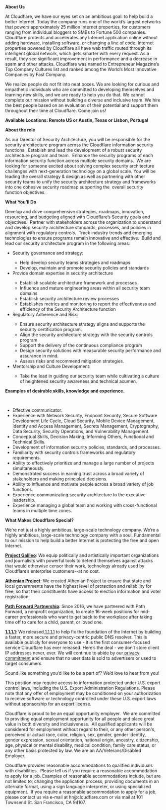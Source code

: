 <div class="content-intro">
	<div><strong>About Us</strong></div>
	<div>
		<p><span style="font-weight: 400;">At Cloudflare, we have our eyes set on an ambitious goal: to help build a better Internet. Today the company runs one of the world’s largest networks that powers approximately 25 million Internet properties, for customers ranging from individual bloggers to SMBs to Fortune 500 companies. Cloudflare protects and accelerates any Internet application online without adding hardware, installing software, or changing a line of code. Internet properties powered by Cloudflare all have web traffic routed through its intelligent global network, which gets smarter with every request. As a result, they see significant improvement in performance and a decrease in spam and other attacks. Cloudflare was named to Entrepreneur Magazine’s Top Company Cultures list and ranked among the World’s Most Innovative Companies by Fast Company.</span><span style="font-weight: 400;">&nbsp;</span></p>
		<p><span style="font-weight: 400;">We realize people do not fit into neat boxes. We are looking for curious and empathetic individuals who are committed to developing themselves and learning new skills, and we are ready to help you do that. We cannot complete our mission without building a diverse and inclusive team. We hire the best people based on an evaluation of their potential and support them throughout their time at Cloudflare. Come join us!&nbsp;</span></p>
	</div>
</div>
<p><strong>Available Locations: Remote US or Austin, Texas or Lisbon, Portugal</strong></p>
<p><strong>About the role&nbsp;</strong></p>
<p>As our Director of Security Architecture, you will be responsible for the security architecture program across the Cloudflare information security functions.&nbsp; Establish and lead the development of a robust security architecture program and team.&nbsp; Enhance the security programs of each information security function across multiple security domains.&nbsp; We are looking for someone excited about solving complex security architecture challenges with next-generation technology on a global scale. You will be leading the overall strategy &amp; design as well as partnering with other security teams to unify the security architecture strategy and frameworks into one cohesive security roadmap supporting the&nbsp; overall security function objectives.</p>
<p><strong>What You’ll Do</strong></p>
<p>Develop and drive comprehensive strategies, roadmaps, innovation, resourcing, and budgeting aligned with Cloudflare’s Security goals and objectives.&nbsp; Partner with stakeholders across the organization to understand and develop security architecture standards, processes, and policies in alignment with regulatory controls.&nbsp; Track industry trends and emerging technologies to ensure programs remain innovative and effective.&nbsp; Build and lead our security architecture program in the following areas:</p>
<ul>
	<li>Security governance and strategy:</li>
	<ul>
		<li>Help develop security teams strategies and roadmaps</li>
		<li>Develop, maintain and promote security policies and standards</li>
	</ul>
	<li>Provide domain expertise in security architecture</li>
	<ul>
		<li>Establish scalable architecture framework and processes</li>
		<li>Influence and mature engineering areas within all security team domains</li>
		<li>Establish security architecture review processes</li>
		<li>Establishes metrics and monitoring to report the effectiveness and efficiency of the Security Architecture function</li>
	</ul>
	<li>Regulatory Adherence and Risk:</li>
	<ul>
		<li>Ensure security architecture strategy aligns and supports the security certification program.</li>
		<li>Align the security architecture strategy with the security controls program</li>
		<li>Support the delivery of the continuous compliance program</li>
		<li>Design security solutions with measurable security performance and assurance in mind.</li>
		<li>Assess risks and recommend mitigation strategies.</li>
	</ul>
	<li>Mentorship and Culture Development:</li>
	<ul>
		<li>Take the lead in guiding our security team while cultivating a culture of heightened security awareness and technical acumen.</li>
	</ul>
</ul>
<p><strong>Examples of desirable skills, knowledge and experience.</strong></p>
<p>&nbsp;</p>
<ul>
	<li>Effective communicator.&nbsp;</li>
	<li>Experience with Network Security, Endpoint Security, Secure Software Development Life Cycle, Cloud Security, Mobile Device Management, Identity and Access Management, Secrets Management, Cryptography, Data Security, Security Operations, and Vulnerability Management.</li>
	<li>Conceptual Skills, Decision Making, Informing Others, Functional and Technical Skills.</li>
	<li>Development of information security policies, standards, and processes.</li>
	<li>Familiarity with security controls frameworks and regulatory requirements.</li>
	<li>Ability to effectively prioritize and manage a large number of projects simultaneously.</li>
	<li>Demonstrated success in earning trust across a broad variety of stakeholders and making principled decisions.</li>
	<li>Ability to influence and motivate people across a broad variety of job functions.</li>
	<li>Experience communicating security architecture to the executive leadership.&nbsp;</li>
	<li>Experience managing a global team and working with cross-functional teams in multiple time zones.&nbsp;</li>
</ul>
<div class="content-conclusion">
	<p><strong>What Makes Cloudflare Special?</strong></p>
	<p><span style="font-weight: 400;">We’re not just a highly ambitious, large-scale technology company. We’re a highly ambitious, large-scale technology company with a soul. Fundamental to our mission to help build a better Internet is protecting the free and open Internet.</span></p>
	<p><a href="https://blog.cloudflare.com/protecting-free-expression-online/"><strong>Project Galileo</strong></a><span style="font-weight: 400;">: We equip politically and artistically important organizations and journalists with powerful tools to defend themselves against attacks that would otherwise censor their work, technology already used by Cloudflare’s enterprise customers--at no cost.</span></p>
	<p><strong><a href="https://www.cloudflare.com/athenian/">Athenian Project</a></strong><span style="font-weight: 400;">: We created Athenian Project to ensure that state and local governments have the highest level of protection and reliability for free, so that their constituents have access to election information and voter registration.</span></p>
	<p><a href="https://blog.cloudflare.com/tag/path-forward/"><strong>Path Forward Partnership</strong></a><span style="font-weight: 400;">: Since 2016, we have partnered with Path Forward, a nonprofit organization, to create 16-week positions for mid-career professionals who want to get back to the workplace after taking time off to care for a child, parent, or loved one.</span></p>
	<p><a href="https://1.1.1.1/"><strong>1.1.1.1</strong></a><span style="font-weight: 400;">: We released</span><a href="https://1.1.1.1/"> <span style="font-weight: 400;">1.1.1.1</span></a><span style="font-weight: 400;"> to help fix the foundation of the Internet by building a faster, more secure and privacy-centric public DNS resolver. This is available publicly for everyone to use - it is the first consumer-focused service Cloudflare has ever released. Here’s the deal - we don’t store client IP addresses never, ever. We will continue to abide by our</span><a href="https://developers.cloudflare.com/1.1.1.1/privacy/public-dns-resolver"> privacy commitment</a><span style="font-weight: 400;"> and ensure that no user data is sold to advertisers or used to target consumers.</span></p>
	<p><span style="font-weight: 400;">Sound like something you’d like to be a part of? We’d love to hear from you!</span></p>
	<p><span style="font-weight: 400;">This position may require access to information protected under U.S. export control laws, including the U.S. Export Administration Regulations. Please note that any offer of employment may be conditioned on your authorization to receive software or technology controlled under these U.S. export laws without sponsorship for an export license.</span></p>
	<p><span style="font-weight: 400;">Cloudflare is proud to be an equal opportunity employer. &nbsp;We are committed to providing equal employment opportunity for all people and place great value in both diversity and inclusiveness. &nbsp;All qualified applicants will be considered for employment without regard to their, or any other person's, perceived or actual</span> <span style="font-weight: 400;">race, color, religion, sex, gender, gender identity, gender expression, sexual orientation, national origin, ancestry, citizenship, age, physical or mental disability, medical condition, family care status, or any other basis protected by law. </span><span style="font-weight: 400;">We are an AA/Veterans/Disabled Employer.</span></p>
	<p><span style="font-weight: 400;">Cloudflare provides reasonable accommodations to qualified individuals with disabilities. &nbsp;Please tell us if you require a reasonable accommodation to apply for a job. Examples of reasonable accommodations include, but are not limited to, changing the application process, providing documents in an alternate format, using a sign language interpreter, or using specialized equipment. &nbsp;If you require a reasonable accommodation to apply for a job, please contact us via e-mail at </span><span style="font-weight: 400;">hr@cloudflare.com</span><span style="font-weight: 400;"> or via mail at 101 Townsend St. San Francisco, CA 94107.</span></p>
</div>
